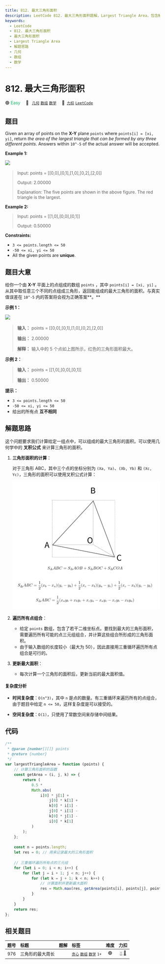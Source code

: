 ```yaml
---
title: 812. 最大三角形面积
description: LeetCode 812. 最大三角形面积题解，Largest Triangle Area，包含解题思路、复杂度分析以及完整的 JavaScript 代码实现。
keywords:
  - LeetCode
  - 812. 最大三角形面积
  - 最大三角形面积
  - Largest Triangle Area
  - 解题思路
  - 几何
  - 数组
  - 数学
---
```


# 812. 最大三角形面积

🟢 <font color=#15bd66>Easy</font>&emsp; 🔖&ensp; [`几何`](/tag/geometry.md) [`数组`](/tag/array.md) [`数学`](/tag/math.md)&emsp; 🔗&ensp;[`力扣`](https://leetcode.cn/problems/largest-triangle-area) [`LeetCode`](https://leetcode.com/problems/largest-triangle-area)

## 题目

Given an array of points on the **X-Y** plane `points` where `points[i] = [xi,
yi]`, return _the area of the largest triangle that can be formed by any three
different points_. Answers within `10^-5` of the actual answer will be
accepted.

**Example 1:**

![](https://s3-lc-upload.s3.amazonaws.com/uploads/2018/04/04/1027.png)

> Input: points = [[0,0],[0,1],[1,0],[0,2],[2,0]]
>
> Output: 2.00000
>
> Explanation: The five points are shown in the above figure. The red triangle is the largest.

**Example 2:**

> Input: points = [[1,0],[0,0],[0,1]]
>
> Output: 0.50000

**Constraints:**

- `3 <= points.length <= 50`
- `-50 <= xi, yi <= 50`
- All the given points are **unique**.

## 题目大意

给你一个由 **X-Y** 平面上的点组成的数组 `points` ，其中 `points[i] = [xi, yi]`
。从其中取任意三个不同的点组成三角形，返回能组成的最大三角形的面积。与真实值误差在 `10^-5` 内的答案将会视为正确答案**。**

**示例 1：**

![](https://s3-lc-upload.s3.amazonaws.com/uploads/2018/04/04/1027.png)

> **输入：** points = [[0,0],[0,1],[1,0],[0,2],[2,0]]
>
> **输出：** 2.00000
>
> **解释：** 输入中的 5 个点如上图所示，红色的三角形面积最大。

**示例 2：**

> **输入：** points = [[1,0],[0,0],[0,1]]
>
> **输出：** 0.50000

**提示：**

- `3 <= points.length <= 50`
- `-50 <= xi, yi <= 50`
- 给出的所有点 **互不相同**

## 解题思路

这个问题要求我们计算给定一组点中，可以组成的最大三角形的面积。可以使用几何学中的 **叉积公式** 来计算三角形的面积。

1. **三角形面积的计算**：

   对于三角形 ABC，其中三个点的坐标分别为 `(Xa, Ya)`、`(Xb, Yb)` 和 `(Xc, Yc)`，三角形的面积可以使用叉积公式计算：

   ![](../image/812.png)

2. **遍历所有点组合**：

   - 给定 `points` 数组，包含了若干二维坐标点。要找到最大的三角形面积，需要遍历所有可能的点三元组组合，并计算这些组合所形成的三角形面积。
   - 由于输入数组的长度较小（最大为 50），因此直接用三重循环遍历所有点组合是可行的。

3. **更新最大面积**：
   - 每次计算一个三角形的面积后，更新当前的最大面积值。

#### 复杂度分析

- **时间复杂度**：`O(n^3)`，其中 `n` 是点的数量。有三重循环来遍历所有的点组合，由于题目中给定 `n <= 50`，这样复杂度是可以接受的。

- **空间复杂度**：`O(1)`，只使用了常数空间来存储中间结果。

## 代码

```javascript
/**
 * @param {number[][]} points
 * @return {number}
 */
var largestTriangleArea = function (points) {
	// 计算三角形面积的函数
	const getArea = (i, j, k) => {
		return (
			0.5 *
			Math.abs(
				i[0] * j[1] +
					j[0] * k[1] +
					k[0] * i[1] -
					j[0] * i[1] -
					k[0] * j[1] -
					i[0] * k[1]
			)
		);
	};

	const n = points.length;
	let res = 0; // 用来记录最大的三角形面积

	// 三重循环遍历所有点的三元组
	for (let i = 0; i < n; i++) {
		for (let j = i + 1; j < n; j++) {
			for (let k = j + 1; k < n; k++) {
				// 计算面积并更新最大面积
				res = Math.max(res, getArea(points[i], points[j], points[k]));
			}
		}
	}
	return res;
};
```

## 相关题目

<!-- prettier-ignore -->
| 题号 | 标题 | 题解 | 标签 | 难度 | 力扣 |
| :------: | :------ | :------: | :------ | :------: | :------: |
| 976 | 三角形的最大周长 |  |  [`贪心`](/tag/greedy.md) [`数组`](/tag/array.md) [`数学`](/tag/math.md) `1+` | 🟢 | [🀄️](https://leetcode.cn/problems/largest-perimeter-triangle) [🔗](https://leetcode.com/problems/largest-perimeter-triangle) |
